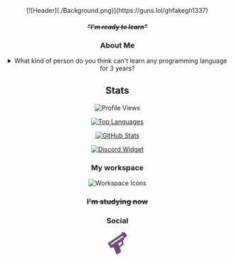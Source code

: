 <div align="center">
  [![Header](./Background.png)](https://guns.lol/ghfakegh1337)

  #### ~~*"I'm ready to learn"*~~

  ### About Me

  <details><summary>What kind of person do you think can't learn any programming language for 3 years?</summary>That's me. 😢</details>

  ## Stats

  ![Profile Views](https://komarev.com/ghpvc/?username=ghfakegh1337&color=red&style=for-the-badge)

  [![Top Languages](https://github-readme-stats.vercel.app/api/top-langs/?username=ghfakegh1337&title_color=7433FF&icon_color=bb2acf&text_color=b3b3ff&bg_color=0,000000,130F40&hide_border=true&layout=compact&hide=batchfile,c#)](https://github.com/ghfakegh1337)

  [![GitHub Stats](https://github-readme-stats.vercel.app/api?username=ghfakegh1337&show_icons=true&show_icons=true&title_color=7433FF&icon_color=bb2acf&text_color=b3b3ff&bg_color=0,000000,130F40&hide_border=true)](https://github.com/ghfakegh1337)

  [![Discord Widget](https://discord.c99.nl/widget/theme-1/1216658270538698814.png)](https://discord.c99.nl/widget/theme-1/1216658270538698814.png)

  ### My workspace

  ![Workspace Icons](https://skillicons.dev/icons?i=windows,linux)

  ### ~~I'm studying now~~

  ### Social

  [![Guns.lol](./gunslol.png)](https://guns.lol/ghfakegh1337)
</div>
